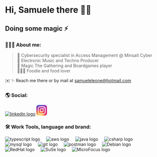 # Hi, Samuele there 👋🏻
## Doing some magic ⚡️
### 👨🏻‍💻 About me:

> 💼 Cybersecurity specialist in Access Management @ Minsait Cyber\
🎹 Electronic Music and Techno Producer\
🎲 Magic The Gathering and Boardgames player\
👨🏻‍🍳 Foodie and food lover
 
 ✉️ ✨ Reach me there or by mail at samueleleone@hotmail.com 
 ### 🌎 Social: 
<div align="left">
<a href="https://www.linkedin.com/in/samuelel"><img src="https://camo.githubusercontent.com/b0da060b0237877908206fb134e55edc851e45dfc04e58d90cb97fcf0d14ad96/68747470733a2f2f75706c6f61642e77696b696d656469612e6f72672f77696b6970656469612f636f6d6d6f6e732f632f63612f4c696e6b6564496e5f6c6f676f5f696e697469616c732e706e67" height="35" alt="linkedin logo"  /></a>
<a href="https://www.linkedin.com/in/samuelel](https://www.instagram.com/samueleleone"><img src="https://raw.githubusercontent.com/github/explore/06c46459e7947c8a25f72798af696d66e202ac39/topics/instagram/instagram.png" height="35" alt="instagram logo"  /> </a>
</div>

 ### 🛠 Work Tools, language and brand: 
<div align="left">
  <img src="https://images.icon-icons.com/2699/PNG/512/python_logo_icon_168886.png" height="40" alt="typescript logo"  />
  <img width="12" />
  <img src="https://static-00.iconduck.com/assets.00/node-js-icon-1817x2048-g8tzf91e.png" height="40" alt="aws logo"  />
  <img width="12" />
  <img src="https://upload.wikimedia.org/wikipedia/commons/thumb/9/9a/Visual_Studio_Code_1.35_icon.svg/2048px-Visual_Studio_Code_1.35_icon.svg.png" height="40" alt="java logo"  />
  <img width="12" />
  <img src="https://images.icon-icons.com/2699/PNG/512/oracle_logo_icon_168918.png" height="40" alt="csharp logo"  />
  <img width="12" />
  <img src="https://www.freepnglogos.com/uploads/logo-mysql-png/logo-mysql-development-mysql-logo-code-icon-9.png" height="40" alt="mysql logo"  />
  <img width="12" />
  <img src="https://upload.wikimedia.org/wikipedia/commons/thumb/3/3f/Git_icon.svg/2048px-Git_icon.svg.png" height="40" alt="git logo"  />
  <img width="12" />
  <img src="https://nocodestartup.io/wp-content/uploads/2024/01/postman-nocode.webp" height="40" alt="postman logo"  />
  <img width="12" />
   <img src="https://cdn.iconscout.com/icon/free/png-256/free-debian-logo-icon-download-in-svg-png-gif-file-formats--operating-system-pack-logos-icons-202378.png?f=webp&w=256" height="40" alt="Debian logo"  />
   <img width="12" />
 <img src="https://upload.wikimedia.org/wikipedia/commons/thumb/d/d8/Red_Hat_logo.svg/2560px-Red_Hat_logo.svg.png" height="40" alt="RedHat logo"  />
   <img width="12" />
  <img src="https://cdn0.iconfinder.com/data/icons/flat-round-system/512/opensuse-512.png" height="40" alt="SuSe logo"  />
  <img width="12" />
  <img src="https://static-00.iconduck.com/assets.00/microfocus-icon-512x512-cfo9guk2.png" height="40" alt="MicroFocus logo"  />
</div>

###

 
 



